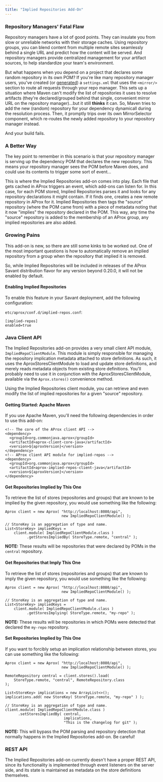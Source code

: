 ```yaml
---
title: "Implied Repositories Add-On"
---
```


### Repository Managers' Fatal Flaw

Repository managers have a lot of good points. They can insulate you from slow or unreliable networks with their storage caches. Using repository groups, you can blend content from multiple remote sites seamlessly behind a single URL and predict how the content will be served. And repository managers provide centralized management for your artifact sources, to help standardize your team's environment.

But what happens when you depend on a project that declares some random repository in its own POM? If you're like many repository manager users, you've created (or [generated](dot-maven-addon.html)) a `settings.xml` that uses the `<mirror/>` section to route all requests through your repo manager. This sets up a situation where Maven can't modify the list of repositories it uses to resolve artifacts (they're declared/grouped behind that single, convenient mirror URL on the repository manager)...but it still **thinks** it can. So, Maven tries to add the new (random) repository for your dependency dynamicall during the resolution process. Then, it promptly trips over its own MirrorSelector component, which re-routes the newly added repository to your repository manager instead.

And your build fails.

### A Better Way

The key point to remember in this scenario is that your repository manager is serving up the dependency POM that declares the new repository. This means your repository manager sees the POM before Maven does, and could use its contents to trigger some sort of event...

This is where the Implied Repositories add-on comes into play. Each file that gets cached in AProx triggers an event, which add-ons can listen for. In this case, for each POM stored, Implied Repositories parses it and looks for any repository declarations it might contain. If it finds one, creates a new remote repository in AProx for it. Implied Repositories then tags the "source" repository (where the POM came from) with a piece of metadata noting that it now "implies" the repository declared in the POM. This way, any time the "source" repository is added to the membership of an AProx group, any implied repositories are also added.

### Growing Pains

This add-on is new, so there are still some kinks to be worked out. One of the most important questions is how to automatically remove an implied repository from a group when the repository that implied it is removed.

So, while Implied Repositories will be included in releases of the AProx Savant distribution flavor for any version beyond 0.20.0, it will not be enabled by default.

#### Enabling Implied Repositories

To enable this feature in your Savant deployment, add the following configuration:

`etc/aprox/conf.d/implied-repos.conf`:

    [implied-repos]
    enabled=true

### Java Client API

The Implied Repositories add-on provides a very small client API module, `ImpliedRepoClientModule`. This module is simply responsible for managing the repository implication metadata attached to store definitions. As such, it uses the AproxStoresClientModule to load and update store definitions, and merely reads metadata objects from existing store definitions. You'll probably need to use it in conjunction with the AproxStoresClientModule, available via the `Aprox.stores()` convenience method.

Using the Implied Repositories client module, you can retrieve and even modify the list of implied repositories for a given "source" repository.

#### Getting Started: Apache Maven

If you use Apache Maven, you'll need the following dependencies in order to use this add-on:

    <!-- The core of the AProx client API -->
    <dependency>
      <groupId>org.commonjava.aprox</groupId>
      <artifactId>aprox-client-core-java</artifactId>
      <version>${aproxVersion}</version>
    </dependency>
    <!-- AProx client API module for implied-repos -->
    <dependency>
      <groupId>org.commonjava.aprox</groupId>
      <artifactId>aprox-implied-repos-client-java</artifactId>
      <version>${aproxVersion}</version>
    </dependency>

#### Get Repositories Implied by This One

To retrieve the list of stores (repositories and groups) that are known to be implied by the given repository, you would use something like the following:

    Aprox client = new Aprox( "http://localhost:8080/api",
                              new ImpliedRepoClientModule() );
    
    // StoreKey is an aggregation of type and name.
    List<StoreKey> impliedKeys = 
        client.module( ImpliedRepoClientModule.class )
              .getStoresImpliedBy( StoreType.remote, "central" );

**NOTE:** These results will be repositories that were declared by POMs in the `central` repository.

#### Get Repositories that Imply This One

To retrieve the list of stores (repositories and groups) that are known to imply the given repository, you would use something like the following:

    Aprox client = new Aprox( "http://localhost:8080/api",
                              new ImpliedRepoClientModule() );
    
    // StoreKey is an aggregation of type and name.
    List<StoreKey> impliedKeys = 
        client.module( ImpliedRepoClientModule.class )
              .getStoresImplying( StoreType.remote, "my-repo" );

**NOTE:** These results will be repositories in which POMs were detected that declared the `my-repo` repository.

#### Set Repositories Implied by This One

If you want to forcibly setup an implication relationship between stores, you can use something like the following:

    Aprox client = new Aprox( "http://localhost:8080/api",
                              new ImpliedRepoClientModule() );
    
    RemoteRepository central = client.stores().load(
        StoreType.remote, "central", RemoteRepository.class
    );
    
    List<StoreKey> implications = new ArrayList<>();
    implications.add( new StoreKey( StoreType.remote, "my-repo" ) );
    
    // StoreKey is an aggregation of type and name.
    client.module( ImpliedRepoClientModule.class )
          .setStoresImpliedBy( central,
                               implications,
                               "This is the changelog for git" );

**NOTE:** This will bypass the POM parsing and repository detection that normally happens in the Implied Repositories add-on. Be careful!

### REST API

The Implied Repositories add-on currently doesn't have a proper REST API, since its functionality is implemented through event listeners on the server side, and its state is maintained as metadata on the store definitions themselves.



